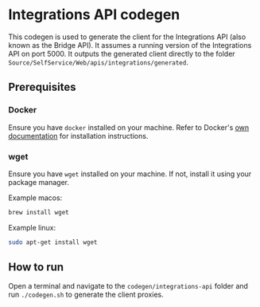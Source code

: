 # Integrations API codegen

This codegen is used to generate the client for the Integrations API (also known as the Bridge API).
It assumes a running version of the Integrations API on port 5000.
It outputs the generated client directly to the folder `Source/SelfService/Web/apis/integrations/generated`.

## Prerequisites
### Docker
Ensure you have `docker` installed on your machine. Refer to Docker's [own documentation](https://www.docker.com/get-started/) for installation instructions.

### wget
Ensure you have `wget` installed on your machine. If not, install it using your package manager.

Example macos:
```bash
brew install wget
```

Example linux:
```bash
sudo apt-get install wget
```


## How to run

Open a terminal and navigate to the `codegen/integrations-api` folder and run `./codegen.sh` to generate the client proxies.
